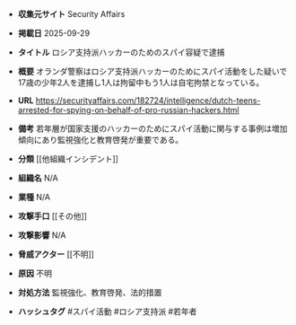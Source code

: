 - **収集元サイト**
Security Affairs

- **掲載日**
2025-09-29

- **タイトル**
ロシア支持派ハッカーのためのスパイ容疑で逮捕

- **概要**
オランダ警察はロシア支持派ハッカーのためにスパイ活動をした疑いで17歳の少年2人を逮捕し1人は拘留中もう1人は自宅拘禁となっている。

- **URL**
https://securityaffairs.com/182724/intelligence/dutch-teens-arrested-for-spying-on-behalf-of-pro-russian-hackers.html

- **備考**
若年層が国家支援のハッカーのためにスパイ活動に関与する事例は増加傾向にあり監視強化と教育啓発が重要である。

- **分類**
[[他組織インシデント]]

- **組織名**
N/A

- **業種**
N/A

- **攻撃手口**
[[その他]]

- **攻撃影響**
N/A

- **脅威アクター**
[[不明]]

- **原因**
不明

- **対処方法**
監視強化、教育啓発、法的措置

- **ハッシュタグ**
#スパイ活動 #ロシア支持派 #若年者
